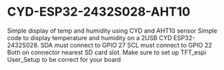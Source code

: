 # CYD-ESP32-2432S028-AHT10
Simple display of temp and humidity using CYD and AHT10 sensor
Simple code to display temperature and humidity on a 2USB CYD ESP32-2432S028.
SDA must connect to GPIO 27
SCL must connect to GPIO 22
Both on connector nearest SD card slot.
Make sure to set up TFT_espi User_Setup to be correct for your board
